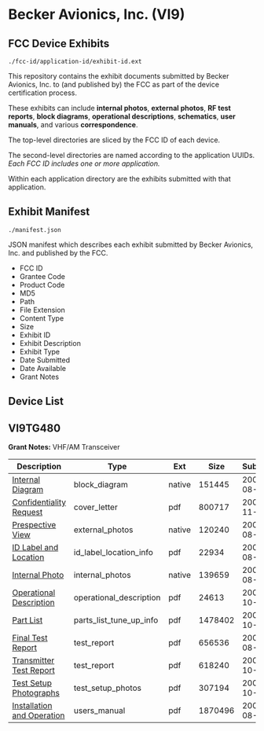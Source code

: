 # Becker Avionics, Inc. (VI9)
## FCC Device Exhibits

```
./fcc-id/application-id/exhibit-id.ext
```

This repository contains the exhibit documents submitted by Becker Avionics, Inc. to (and published by) the FCC as part of the device certification process.

These exhibits can include **internal photos**, **external photos**, **RF test reports**, **block diagrams**, **operational descriptions**, **schematics**, **user manuals**, and various **correspondence**.

The top-level directories are sliced by the FCC ID of each device.

The second-level directories are named according to the application UUIDs. *Each FCC ID includes one or more application.*

Within each application directory are the exhibits submitted with that application. 

## Exhibit Manifest

```
./manifest.json
```

JSON manifest which describes each exhibit submitted by Becker Avionics, Inc. and published by the FCC.

- FCC ID
- Grantee Code
- Product Code
- MD5
- Path
- File Extension
- Content Type
- Size
- Exhibit ID
- Exhibit Description
- Exhibit Type
- Date Submitted
- Date Available
- Grant Notes

## Device List
## VI9TG480
**Grant Notes:** VHF/AM Transceiver

| Description | Type | Ext | Size | Submitted | Available |
| ----------- | ---- | --- | ---- | --------- | --------- |
| [Internal Diagram](VI9TG480/b6d9ea630334e31d793a64ed3b129026/981994.native) | block_diagram | native | 151445 | 2008-08-07 | 2008-12-05 |
| [Confidentiality Request](VI9TG480/b6d9ea630334e31d793a64ed3b129026/1032430.pdf) | cover_letter | pdf | 800717 | 2008-11-19 | 2008-12-05 |
| [Prespective View](VI9TG480/b6d9ea630334e31d793a64ed3b129026/981993.native) | external_photos | native | 120240 | 2008-08-07 | 2008-12-05 |
| [ID Label and Location](VI9TG480/b6d9ea630334e31d793a64ed3b129026/981992.pdf) | id_label_location_info | pdf | 22934 | 2008-08-07 | 2008-12-05 |
| [Internal Photo](VI9TG480/b6d9ea630334e31d793a64ed3b129026/981997.native) | internal_photos | native | 139659 | 2008-08-07 | 2008-12-05 |
| [Operational Description](VI9TG480/b6d9ea630334e31d793a64ed3b129026/1015336.pdf) | operational_description | pdf | 24613 | 2008-10-15 | 2008-12-05 |
| [Part List](VI9TG480/b6d9ea630334e31d793a64ed3b129026/1024473.pdf) | parts_list_tune_up_info | pdf | 1478402 | 2008-10-31 | 2008-12-05 |
| [Final Test Report](VI9TG480/b6d9ea630334e31d793a64ed3b129026/981991.pdf) | test_report | pdf | 656536 | 2008-08-07 | 2008-12-05 |
| [Transmitter Test Report](VI9TG480/b6d9ea630334e31d793a64ed3b129026/1013599.pdf) | test_report | pdf | 618240 | 2008-10-10 | 2008-12-05 |
| [Test Setup Photographs](VI9TG480/b6d9ea630334e31d793a64ed3b129026/1013600.pdf) | test_setup_photos | pdf | 307194 | 2008-10-10 | 2008-12-05 |
| [Installation and Operation](VI9TG480/b6d9ea630334e31d793a64ed3b129026/981995.pdf) | users_manual | pdf | 1870496 | 2008-08-07 | 2008-12-05 |
